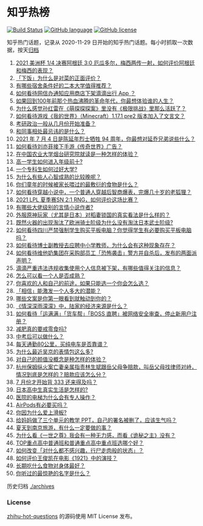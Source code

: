 # 知乎热榜
[![Build Status](https://github.com/ToWeLong/zhihu-hot-questions/workflows/CI/badge.svg)](https://github.com/ToWeLong/zhihu-hot-questions/actions)
[![GitHub language](https://img.shields.io/badge/language-golang-orange.svg)](https://golang.org/)
[![GitHub license](https://img.shields.io/github/license/ToWeLong/zhihu-hot-questions)](https://github.com/ToWeLong/zhihu-hot-questions/blob/main/LICENSE)

知乎热门话题，记录从 2020-11-29 日开始的知乎热门话题。每小时抓取一次数据，按天[归档](./archives)

<!-- BEGIN -->

1. [2021 美洲杯 1/4 决赛阿根廷 3:0 厄瓜多尔，梅西两传一射，如何评价阿根廷和梅西的表现？](https://www.zhihu.com/question/469925866)
1. [「下饭」为什么是对菜的正面评价？](https://www.zhihu.com/question/468067386)
1. [有哪些宿舍条件好的二本大学值得推荐？](https://www.zhihu.com/question/405920733)
1. [如何看待网信办通知应用商店下架滴滴出行 App ？](https://www.zhihu.com/question/470015739)
1. [如果回到100年前那个热血沸腾的革命年代，你最想体验谁的人生？](https://www.zhihu.com/question/460118166)
1. [为什么感觉孙红雷在《萌探探探案》里没有《极限挑战》里那么活跃了？](https://www.zhihu.com/question/467421033)
1. [如何看待游戏《我的世界》（Minecraft）1.17.1 pre2 版本加入了文言文？](https://www.zhihu.com/question/469226186)
1. [考研政治一般从几月份开始准备？](https://www.zhihu.com/question/378053241)
1. [和同事相处最忌讳的是什么？](https://www.zhihu.com/question/294492493)
1. [2021 年 7 月 4 日是陈延年烈士牺牲 94 周年，你最想对延乔兄弟说些什么？](https://www.zhihu.com/question/469914836)
1. [如何看待刘亦菲接下手游《传奇世界》广告？](https://www.zhihu.com/question/469422532)
1. [在中国农业大学烟台研究院就读是一种怎样的体验？](https://www.zhihu.com/question/395900199)
1. [高一学生如何进入年级前十?](https://www.zhihu.com/question/426078063)
1. [一个专科生如何过好大学?](https://www.zhihu.com/question/465577553)
1. [为什么有些人心智成熟的比较晚呢？](https://www.zhihu.com/question/283077831)
1. [你们童年的时候被家长喂过的最敷衍的食物是什么？](https://www.zhihu.com/question/462844792)
1. [如何看待穿越小说中，一个普通人穿越后智商爆表，完爆几十岁的老狐狸？](https://www.zhihu.com/question/376857581)
1. [2021 LPL 夏季赛SN 2:1 RNG，如何评价这场比赛？](https://www.zhihu.com/question/470013968)
1. [有哪些大佬级别的言情小说作者?](https://www.zhihu.com/question/323889571)
1. [外服原神玩家（尤其是日本）对稻妻锁国的真实看法是什么样的？](https://www.zhihu.com/question/469647926)
1. [既然火器的出现淘汰了欧洲骑士阶级为什么没有淘汰日本武士阶级?](https://www.zhihu.com/question/469293153)
1. [如何看待四川严禁强制学生购买平板电脑？你觉得学生有必要购买平板电脑吗？](https://www.zhihu.com/question/469907647)
1. [如何看待博士副教授去应聘中小学教师，为什么会有这种现象存在？](https://www.zhihu.com/question/469006927)
1. [如何看待维他奶集团在采购部员工「恐怖袭击」警方并自杀后，发布的两面派声明？](https://www.zhihu.com/question/469732478)
1. [滴滴严重违法违规收集使用个人信息被下架，有哪些值得关注的信息？](https://www.zhihu.com/question/470016029)
1. [怎么可以看一个人是否成熟？](https://www.zhihu.com/question/415808060)
1. [你喜欢的人和自己的前途，如果只能选一个你会怎么选？](https://www.zhihu.com/question/469180114)
1. [「相信」能激发一个人多大的潜能？](https://www.zhihu.com/question/469081139)
1. [哪些文案是你第一眼看到就触动到你的？](https://www.zhihu.com/question/454171964)
1. [《情深深雨濛濛》中，陆家的经济来源是什么？](https://www.zhihu.com/question/54479741)
1. [如何看待「运满满」「货车帮」「BOSS 直聘」被网络安全审查，停止新用户注册？](https://www.zhihu.com/question/470104949)
1. [减肥真的要戒零食吗?](https://www.zhihu.com/question/468839689)
1. [中考后可以做什么？](https://www.zhihu.com/question/465877304)
1. [每天通勤80公里，买纯电车是否靠谱？](https://www.zhihu.com/question/468510743)
1. [为什么最近吴京的表情包这么多?](https://www.zhihu.com/question/459051105)
1. [对自己的颜值没概念是种怎样的体验？](https://www.zhihu.com/question/309262006)
1. [杭州保姆纵火案亡妻亲属指责林生斌跟岳父母争赔款，叫岳父母找律师对峙，情况到底是怎样的？赔款应该怎么分？](https://www.zhihu.com/question/469306984)
1. [7 月份才开始背 333 还来得及吗？](https://www.zhihu.com/question/405506994)
1. [日本高中生真实生活是怎样的?](https://www.zhihu.com/question/358652855)
1. [医院的电梯为什么会有专人操作？](https://www.zhihu.com/question/275348817)
1. [AirPods有必要买吗？](https://www.zhihu.com/question/465884888)
1. [你因为什么爱上滑板?](https://www.zhihu.com/question/435394228)
1. [给妈妈做了三个单元的教学 PPT，自己的署名被删了，应该生气吗？](https://www.zhihu.com/question/466380653)
1. [夏天到南京旅游，有什么一定要做的事？](https://www.zhihu.com/question/469022675)
1. [为什么看《一世之尊》我会有一种无力感，而看《诡秘之主》没有？](https://www.zhihu.com/question/466875284)
1. [TOP重点高中普通班和普通重点高中重点班选哪个好？](https://www.zhihu.com/question/461031307)
1. [如何改变「对什么都不感兴趣，行尸走肉般的状态」？](https://www.zhihu.com/question/31249796)
1. [如何评价王俊凯在电影《1921》中的演技？](https://www.zhihu.com/question/468558447)
1. [长期吃什么食物对身体最好？](https://www.zhihu.com/question/455630164)
1. [你听过的最惊艳的名字是什么？](https://www.zhihu.com/question/265694919)

<!-- END -->

历史归档 [./archives](./archives)


### License
[zhihu-hot-questions](https://github.com/towelong/zhihu-hot-questions) 的源码使用 MIT License 发布。